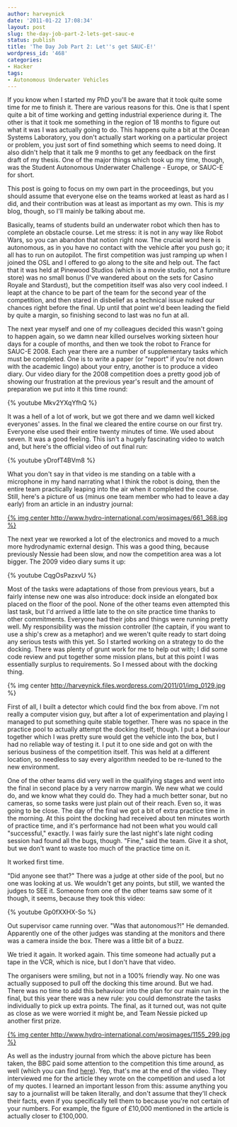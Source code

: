 ```yaml
---
author: harveynick
date: '2011-01-22 17:08:34'
layout: post
slug: the-day-job-part-2-lets-get-sauc-e
status: publish
title: 'The Day Job Part 2: Let''s get SAUC-E!'
wordpress_id: '468'
categories:
- Hacker
tags:
- Autonomous Underwater Vehicles
---
```


If you know when I started my PhD you'll be aware that it took quite some time for me to finish it. There are various reasons for this. One is that I spent quite a bit of time working and getting industrial experience during it. The other is that it took me something in the region of 18 months to figure out what it was I was actually going to do. This happens quite a bit at the Ocean Systems Laboratory, you don't actually start working on a particular project or problem, you just sort of find something which seems to need doing. It also didn't help that it talk me 9 months to get any feedback on the first draft of my thesis. One of the major things which took up my time, though, was the Student Autonomous Underwater Challenge - Europe, or SAUC-E for short.  

This post is going to focus on my own part in the proceedings, but you should assume that everyone else on the teams worked at least as hard as I did, and their contribution was at least as important as my own. This is _my_ blog, though, so I'll mainly be talking about me.  

<!-- more -->

Basically, teams of students build an underwater robot which then has to complete an obstacle course. Let me stress: it is not in any way like Robot Wars, so you can abandon that notion right now. The crucial word here is autonomous, as in you have no contact with the vehicle after you push go; it all has to run on autopilot. The first competition was just ramping up when I joined the OSL and I offered to go along to the site and help out. The fact that it was held at Pinewood Studios (which is a movie studio, not a furniture store) was no small bonus (I've wandered about on the sets for Casino Royale and Stardust), but the competition itself was also very cool indeed. I leapt at the chance to be part of the team for the second year of the competition, and then stared in disbelief as a technical issue nuked our chances right before the final. Up until that point we'd been leading the field by quite a margin, so finishing second to last was no fun at all.  

The next year myself and one of my colleagues decided this wasn't going to happen again, so we damn near killed ourselves working sixteen hour days for a couple of months, and then we took the robot to France for SAUC-E 2008. Each year there are a number of supplementary tasks which must be completed. One is to write a paper (or "report" if you're not down with the academic lingo) about your entry, another is to produce a video diary. Our video diary for the 2008 competition does a pretty good job of showing our frustration at the previous year's result and the amount of preparation we put into it this time round:  

{% youtube Mkv2YXqYfhQ %} 

It was a hell of a lot of work, but we got there and we damn well kicked everyones' asses. In the final we cleared the entire course on our first try. Everyone else used their entire twenty minutes of time. We used about seven. It was a good feeling. This isn't a hugely fascinating video to watch and, but here's the official video of out final run:  

{% youtube yDrofT4BVm8 %}

What you don't say in that video is me standing on a table with a microphone in my hand narrating what I think the robot is doing, then the entire team practically leaping into the air when it completed the course. Still, here's a picture of us (minus one team member who had to leave a day early) from an article in an industry journal:  

[{% img center http://www.hydro-international.com/wosimages/661_368.jpg %}](http://www.hydro-international.com/news/id2669-HeriotWatt_University_Triumph.html) 

The next year we reworked a lot of the electronics and moved to a much more hydrodynamic external design. This was a good thing, because previously Nessie had been slow, and now the competition area was a lot bigger. The 2009 video diary sums it up:  

{% youtube CqgOsPazxvU %}

Most of the tasks were adaptations of those from previous years, but a fairly intense new one was also introduce: dock inside an elongated box placed on the floor of the pool. None of the other teams even attempted this last task, but I'd arrived a little late to the on site practice time thanks to other commitments. Everyone had their jobs and things were running pretty well. My responsibility was the mission controller (the captain, if you want to use a ship's crew as a metaphor) and we weren't quite ready to start doing any serious tests with this yet. So I started working on a strategy to do the docking. There was plenty of grunt work for me to help out with; I did some code review and put together some mission plans, but at this point I was essentially surplus to requirements. So I messed about with the docking thing.  

{% img center http://harveynick.files.wordpress.com/2011/01/img_0129.jpg %} 

First of all, I built a detector which could find the box from above. I'm not really a computer vision guy, but after a lot of experimentation and playing I managed to put something quite stable together. There was no space in the practice pool to actually attempt the docking itself, though. I put a behaviour together which I was pretty sure would get the vehicle into the box, but I had no reliable way of testing it. I put it to one side and got on with the serious business of the competition itself. This was held at a different location, so needless to say every algorithm needed to be re-tuned to the new environment.  

One of the other teams did very well in the qualifying stages and went into the final in second place by a very narrow margin. We new what we could do, and we know what they could do. They had a much better sonar, but no cameras, so some tasks were just plain out of their reach. Even so, it was going to be close. The day of the final we got a bit of extra practice time in the morning. At this point the docking had received about ten minutes worth of practice time, and it's performance had not been what you would call "successful," exactly. I was fairly sure the last night's late night coding session had found all the bugs, though. "Fine," said the team. Give it a shot, but we don't want to waste too much of the practice time on it.  

It worked first time.  

"Did anyone see that?" There was a judge at other side of the pool, but no one was looking at us. We wouldn't get any points, but still, we wanted the judges to SEE it. Someone from one of the other teams saw some of it though, it seems, because they took this video:  

{% youtube Gp0fXXHX-So %}

Out supervisor came running over. "Was that autonomous?!" He demanded. Apparently one of the other judges was standing at the monitors and there was a camera inside the box. There was a little bit of a buzz.  

We tried it again. It worked again. This time someone had actually put a tape in the VCR, which is nice, but I don't have that video.  

The organisers were smiling, but not in a 100% friendly way. No one was actually supposed to pull off the docking this time around. But we had. There was no time to add this behaviour into the plan for our main run in the final, but this year there was a new rule: you could demonstrate the tasks individually to pick up extra points. The final, as it turned out, was not quite as close as we were worried it might be, and Team Nessie picked up another first prize.  

[{% img center http://www.hydro-international.com/wosimages/1155_299.jpg %}](http://www.hydro-international.com/news/id3320-SAUCE_Victory_for_Nessie_IV.html)
 
As well as the industry journal from which the above picture has been taken, the BBC paid some attention to the competition this time around, as well (which you can find [here](http://news.bbc.co.uk/1/hi/sci/tech/8143541.stm)). Yep, that's me at the end of the video. They interviewed me for the article they wrote on the competition and used a lot of my quotes. I learned an important lesson from this: assume anything you say to a journalist will be taken literally, and don't assume that they'll check their facts, even if you specifically tell them to because you're not certain of your numbers. For example, the figure of £10,000 mentioned in the article is actually closer to £100,000.
